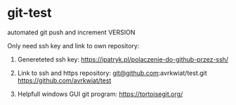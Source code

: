 # git-test
automated git push and increment VERSION

Only need ssh key and link to own repository:
1) Genereteted ssh key:
https://ipatryk.pl/polaczenie-do-github-przez-ssh/

2) Link to ssh and https repository:
git@github.com:avrkwiat/test.git
https://github.com/avrkwiat/test

3) Helpfull windows GUI git program:
https://tortoisegit.org/
